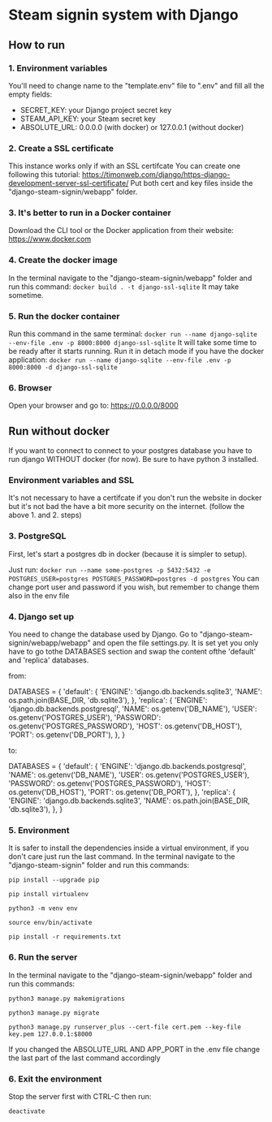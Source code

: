 # Steam signin system with Django

## How to run

### 1. Environment variables

You'll need to change name to the "template.env" file to ".env" and fill all the empty fields:
- SECRET_KEY: your Django project secret key
- STEAM_API_KEY: your Steam secret key
- ABSOLUTE_URL: 0.0.0.0 (with docker) or 127.0.0.1 (without docker)

### 2. Create a SSL certificate

This instance works only if with an SSL certifcate
You can create one following this tutorial: https://timonweb.com/django/https-django-development-server-ssl-certificate/
Put both cert and key files inside the "django-steam-signin/webapp" folder.

### 3. It's better to run in a Docker container

Download the CLI tool or the Docker application from their website: https://www.docker.com

### 4. Create the docker image

In the terminal navigate to the "django-steam-signin/webapp" folder and  run this command:
`docker build . -t django-ssl-sqlite`
It may take sometime.

### 5. Run the docker container

Run this command in the same terminal:
`docker run --name django-sqlite --env-file .env -p 8000:8000 django-ssl-sqlite`
It will take some time to be ready after it starts running.
Run it in detach mode if you have the docker application:
`docker run --name django-sqlite --env-file .env -p 8000:8000 -d django-ssl-sqlite`

### 6. Browser

Open your browser and go to: https://0.0.0.0/8000

## Run without docker

If you want to connect to connect to your postgres database you have to run django WITHOUT docker (for now).
Be sure to have python 3 installed.

### Environment variables and SSL

It's not necessary to have a certifcate if you don't run the website in docker but it's not bad the have a bit more security on the internet. (follow the above 1. and 2. steps)

### 3. PostgreSQL

First, let's start a postgres db in docker (because it is simpler to setup).

Just run:
`docker run --name some-postgres -p 5432:5432 -e POSTGRES_USER=postgres POSTGRES_PASSWORD=postgres -d postgres`
You can change port user and password if you wish, but remember to change them also in the env file

### 4. Django set up

You need to change the database used by Django. Go to "django-steam-signin/webapp/webapp" and open the file settings.py.
It is set yet you only have to go tothe DATABASES section and swap the content ofthe 'default' and 'replica' databases.

from: 

DATABASES = {
    'default': {
        'ENGINE': 'django.db.backends.sqlite3',
        'NAME': os.path.join(BASE_DIR, 'db.sqlite3'),
    },
    'replica': {
        'ENGINE': 'django.db.backends.postgresql',
        'NAME': os.getenv('DB_NAME'),
        'USER': os.getenv('POSTGRES_USER'),
        'PASSWORD': os.getenv('POSTGRES_PASSWORD'),
        'HOST': os.getenv('DB_HOST'),
        'PORT': os.getenv('DB_PORT'),
   },
}

to:

DATABASES = {
    'default': {
        'ENGINE': 'django.db.backends.postgresql',
        'NAME': os.getenv('DB_NAME'),
        'USER': os.getenv('POSTGRES_USER'),
        'PASSWORD': os.getenv('POSTGRES_PASSWORD'),
        'HOST': os.getenv('DB_HOST'),
        'PORT': os.getenv('DB_PORT'),
   },
    'replica': {
        'ENGINE': 'django.db.backends.sqlite3',
        'NAME': os.path.join(BASE_DIR, 'db.sqlite3'),
   },
}

### 5. Environment

It is safer to install the dependencies inside a virtual environment, if you don't care just run the last command.
In the terminal navigate to the "django-steam-signin" folder and  run this commands:

`pip install --upgrade pip`

`pip install virtualenv`

`python3 -m venv env`

`source env/bin/activate`

`pip install -r requirements.txt`

### 6. Run the server

In the terminal navigate to the "django-steam-signin/webapp" folder and run this commands:

`python3 manage.py makemigrations`

`python3 manage.py migrate`

`python3 manage.py runserver_plus --cert-file cert.pem --key-file key.pem 127.0.0.1:$8000`

If you changed the ABSOLUTE_URL AND APP_PORT in the .env file change the last part of the last command accordingly

### 6. Exit the environment

Stop the server first with CTRL-C then run:

`deactivate`